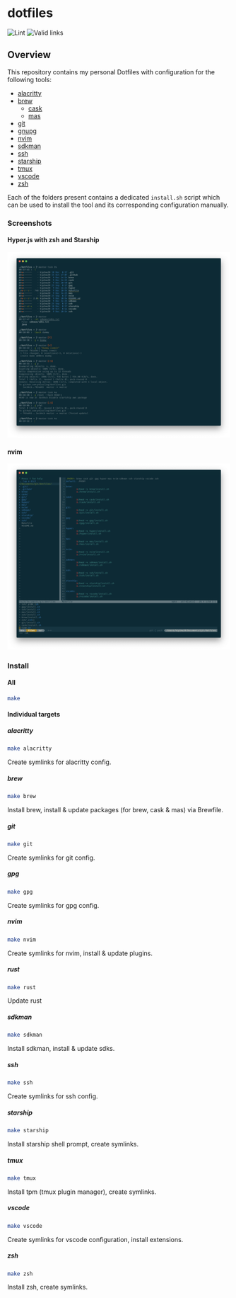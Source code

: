 # dotfiles

![Lint](https://github.com/pkissling/dotfiles/workflows/Lint/badge.svg) ![Valid links](https://github.com/pkissling/dotfiles/workflows/Valid%20links/badge.svg)

## Overview

This repository contains my personal Dotfiles with configuration
for the following tools:

- [alacritty](https://github.com/alacritty/alacritty)
- [brew](https://brew.sh/)
  - [cask](https://github.com/Homebrew/homebrew-cask)
  - [mas](https://github.com/mas-cli/mas)
- [git](https://git-scm.com/)
- [gnupg](https://gnupg.org/)
- [nvim](https://neovim.io/)
- [sdkman](https://sdkman.io/)
- [ssh](https://www.ssh.com/)
- [starship](https://starship.rs/)
- [tmux](https://github.com/tmux/tmux)
- [vscode](https://code.visualstudio.com/)
- [zsh](https://ohmyz.sh/)

Each of the folders present contains a dedicated `install.sh` script which
can be used to install the tool and its corresponding configuration manually.

### Screenshots

#### Hyper.js with zsh and Starship

![Hyper.js with zsh and Starship](/.github/screenshots/hyper_zsh_starship.png)

#### nvim

![nvim](/.github/screenshots/nvim.png)

### Install

#### All

```bash
make
```

#### Individual targets

##### alacritty

```bash
make alacritty
```

Create symlinks for alacritty config.

##### brew

```bash
make brew
```

Install brew, install & update packages (for brew, cask & mas) via Brewfile.

##### git

```bash
make git
```

Create symlinks for git config.

##### gpg

```bash
make gpg
```

Create symlinks for gpg config.

<!-- markdownlint-disable -->
##### nvim
<!-- markdownlint-restore -->
```bash
make nvim
```

Create symlinks for nvim, install & update plugins.

##### rust

```bash
make rust
```

Update rust

##### sdkman

```bash
make sdkman
```

Install sdkman, install & update sdks.

##### ssh

```bash
make ssh
```

Create symlinks for ssh config.

##### starship

```bash
make starship
```

Install starship shell prompt, create symlinks.

##### tmux

```bash
make tmux
```

Install tpm (tmux plugin manager), create symlinks.

##### vscode

```bash
make vscode
```

Create symlinks for vscode configuration, install extensions.

##### zsh

```bash
make zsh
```

Install zsh, create symlinks.
